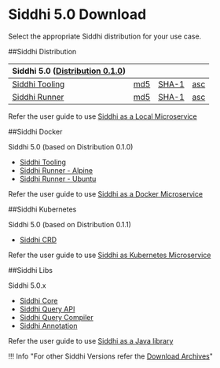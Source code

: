 # Siddhi 5.0 Download

Select the appropriate Siddhi distribution for your use case. 

##Siddhi Distribution 

Siddhi 5.0 ([Distribution 0.1.0](https://github.com/siddhi-io/distribution/releases/tag/v0.1.0)) | &nbsp;      | &nbsp;  | &nbsp; |
------                                                                                           | -----    | ----- | ----- |
[Siddhi Tooling](https://github.com/siddhi-io/distribution/releases/download/v0.1.0/siddhi-tooling-0.1.0.zip) | [md5](https://github.com/siddhi-io/distribution/releases/download/v0.1.0/siddhi-tooling-0.1.0.zip.md5) | [SHA-1](https://github.com/siddhi-io/distribution/releases/download/v0.1.0/siddhi-tooling-0.1.0.zip.sha1) | [asc](https://github.com/siddhi-io/distribution/releases/download/v0.1.0/siddhi-tooling-0.1.0.zip.asc) 
[Siddhi Runner](https://github.com/siddhi-io/distribution/releases/download/v0.1.0/siddhi-runner-0.1.0.zip) | [md5](https://github.com/siddhi-io/distribution/releases/download/v0.1.0/siddhi-runner-0.1.0.zip.md5) | [SHA-1](https://github.com/siddhi-io/distribution/releases/download/v0.1.0/siddhi-runner-0.1.0.zip.sha1) | [asc](https://github.com/siddhi-io/distribution/releases/download/v0.1.0/siddhi-runner-0.1.0.zip.asc) 


Refer the user guide to use [Siddhi as a Local Microservice](../docs/siddhi-as-a-local-microservice/)

##Siddhi Docker 

Siddhi 5.0 (based on Distribution 0.1.0)

* [Siddhi Tooling](https://hub.docker.com/r/siddhiio/siddhi-tooling) 
* [Siddhi Runner - Alpine](https://hub.docker.com/r/siddhiio/siddhi-runner-alpine) 
* [Siddhi Runner - Ubuntu](https://hub.docker.com/r/siddhiio/siddhi-runner-ubuntu) 

Refer the user guide to use [Siddhi as a Docker Microservice](../docs/siddhi-as-a-docker-microservice/)

##Siddhi Kubernetes 

Siddhi 5.0 (based on Distribution 0.1.1)

* [Siddhi CRD](https://github.com/siddhi-io/siddhi-operator.git)

Refer the user guide to use [Siddhi as Kubernetes Microservice](../docs/siddhi-as-a-kubernetes-microservice/)

##Siddhi Libs 

Siddhi 5.0.x 

* [Siddhi Core](https://mvnrepository.com/artifact/io.siddhi/siddhi-core)
* [Siddhi Query API](https://mvnrepository.com/artifact/io.siddhi/siddhi-query-api)
* [Siddhi Query Compiler](https://mvnrepository.com/artifact/io.siddhi/siddhi-annotations)
* [Siddhi Annotation](https://mvnrepository.com/artifact/io.siddhi/siddhi-query-compiler)

Refer the user guide to use [Siddhi as a Java library](../docs/siddhi-as-a-java-library/)

!!! Info "For other Siddhi Versions refer the [Download Archives](../../versions/)"
